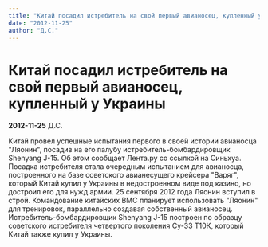 ```yaml
---
title: "Китай посадил истребитель на свой первый авианосец, купленный у Украины"
date: "2012-11-25"
author: "Д.С."
---
```


# Китай посадил истребитель на свой первый авианосец, купленный у Украины

**2012-11-25** Д.С.

Китай провел успешные испытания первого в своей истории авианосца "Ляонин", посадив на его палубу истребитель-бомбардировщик Shenyang J-15. Об этом сообщает Лента.ру со ссылкой на Синьхуа. Посадка истребителя стала очередным испытанием для авианосца, построенного на базе советского авианесущего крейсера "Варяг", который Китай купил у Украины в недостроенном виде под казино, но достроил его для нужд армии. 25 сентября 2012 года Ляонин вступил в строй. Командование китайских ВМС планирует использовать "Ляонин" для тренировок, параллельно создавая собственный авианосец. Истребитель-бомбардировщик Shenyang J-15 построен по образцу советского истребителя четвертого поколения Су-33 Т10К, который Китай также купил у Украины.